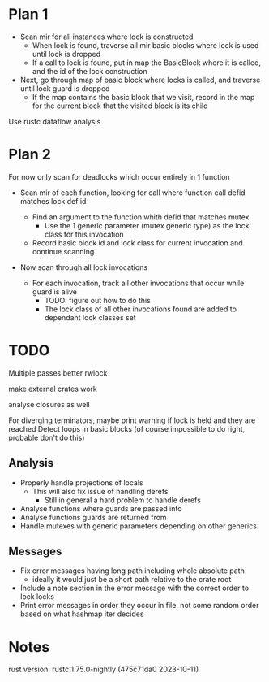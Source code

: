 # Plan 1

- Scan mir for all instances where lock is constructed
    - When lock is found, traverse all mir basic blocks where lock is used until lock is dropped
    - If a call to lock is found, put in map the BasicBlock where it is called, and the id of the lock construction
- Next, go through map of basic block where locks is called, and traverse until lock guard is dropped
    - If the map contains the basic block that we visit, record in the map for the current block that the visited block is its child

Use rustc dataflow analysis

# Plan 2

For now only scan for deadlocks which occur entirely in 1 function

- Scan mir of each function, looking for call where function call defid matches lock def id
    - Find an argument to the function whith defid that matches mutex
        - Use the 1 generic parameter (mutex generic type) as the lock class for this invocation
    - Record basic block id and lock class for current invocation and continue scanning

- Now scan through all lock invocations
    - For each invocation, track all other invocations that occur while guard is alive
        - TODO: figure out how to do this
        - The lock class of all other invocations found are added to dependant lock classes set

# TODO

Multiple passes better
rwlock

make external crates work

analyse closures as well

For diverging terminators, maybe print warning if lock is held and they are reached
Detect loops in basic blocks (of course impossible to do right, probable don't do this)

## Analysis

- Properly handle projections of locals
    - This will also fix issue of handling derefs
        - Still in general a hard problem to handle derefs
- Analyse functions where guards are passed into
- Analyse functions guards are returned from
- Handle mutexes with generic parameters depending on other generics

## Messages

- Fix error messages having long path including whole absolute path
    - ideally it would just be a short path relative to the crate root
- Include a note section in the error message with the correct order to lock locks
- Print error messages in order they occur in file, not some random order based on what hashmap iter decides

# Notes

rust version:
rustc 1.75.0-nightly (475c71da0 2023-10-11)